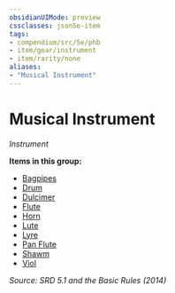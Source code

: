 ```yaml
---
obsidianUIMode: preview
cssclasses: json5e-item
tags:
- compendium/src/5e/phb
- item/gear/instrument
- item/rarity/none
aliases: 
- "Musical Instrument"
---
```

# Musical Instrument
*Instrument*  


**Items in this group:**

- [Bagpipes](compendium/items/bagpipes.md)
- [Drum](compendium/items/drum.md)
- [Dulcimer](compendium/items/dulcimer.md)
- [Flute](compendium/items/flute.md)
- [Horn](compendium/items/horn.md)
- [Lute](compendium/items/lute.md)
- [Lyre](compendium/items/lyre.md)
- [Pan Flute](compendium/items/pan-flute.md)
- [Shawm](compendium/items/shawm.md)
- [Viol](compendium/items/viol.md)

*Source: SRD 5.1 and the Basic Rules (2014)*